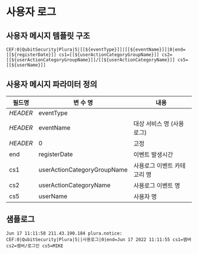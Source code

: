 # 사용자 로그

## 사용자 메시지 템플릿 구조
```
CEF:0|QubitSecurity|Plura|5|[[${eventType}]]|[[${eventName}]]|0|end=[[${registerDate}]] cs1=[[${userActionCategoryGroupName}]] cs2=[[${userActionCategoryGroupName}]]/[[${userActionCategoryName}]] cs5=[[${userName}]]
```

## 사용자 메시지 파라미터 정의
|필드명| 변 수 명                       |  내용                                   |
|-----|----------------------------|----------------------------------------|
|_HEADER_ |eventType                   |  |
|_HEADER_ |eventName                   | 대상 서비스 명 (사용로그)|
|_HEADER_ |0                           | 고정|
|end|registerDate                | 이벤트 발생시간|
|cs1|userActionCategoryGroupName | 사용로그 이벤트 카테고리 명 |
|cs2|userActionCategoryName          | 사용로그 이벤트 명     |
|cs5|userName                   | 사용자 명            |     


## 샘플로그
```
Jun 17 11:11:58 211.43.190.184 plura.notice: CEF:0|QubitSecurity|Plura|5||사용로그|0|end=Jun 17 2022 11:11:55 cs1=멤버 cs2=멤버/로그인 cs5=MIKE

```
